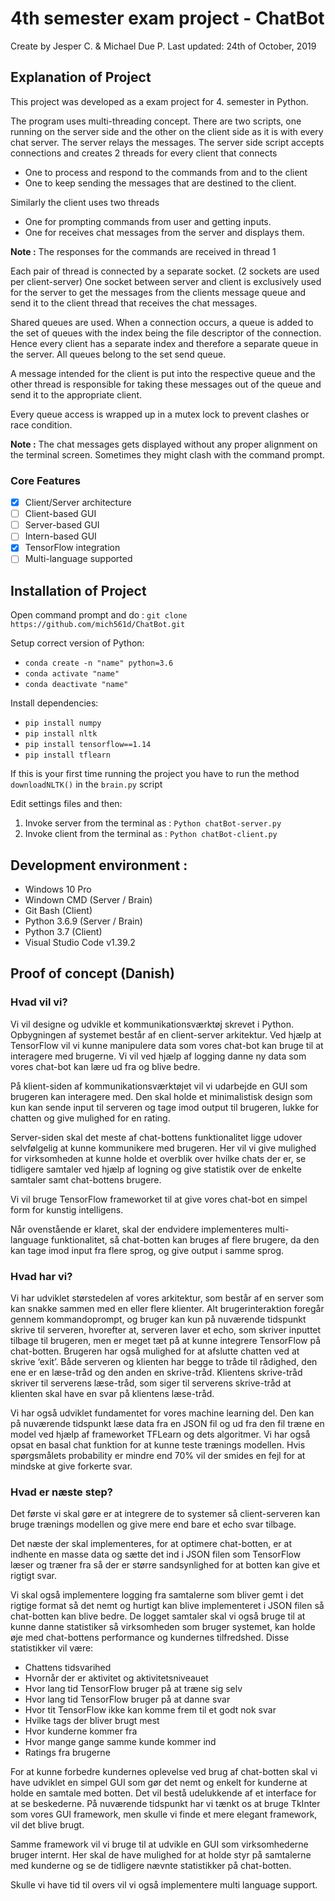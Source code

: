 # 4th semester exam project - ChatBot
Create by Jesper C. & Michael Due P.
Last updated: 24th of October, 2019

## Explanation of Project
This project was developed as a exam project for 4. semester in Python.

The program uses multi-threading concept. There are two scripts, one running on the server side and the other on the client side as it is with every chat server. The server relays the messages. The server side script accepts connections and creates 2 threads for every client that connects 
- One to process and respond to the commands from and to the client
- One to keep sending the messages that are destined to the client.

Similarly the client uses two threads
- One for prompting commands from user and getting inputs. 
- One for receives chat messages from the server and displays them. 

**Note :** The responses for the commands are received in thread 1 

Each pair of thread is connected by a separate socket. (2 sockets are used per client-server) 
One socket between server and client is exclusively used for the server to get the messages from the clients message queue and send it to the client thread that receives the chat messages.

Shared queues are used. When a connection occurs, a queue is added to the set of queues with the index being the file descriptor of the connection. Hence every client has a separate index and therefore a separate queue in the server. All queues belong to the set send queue. 

A message intended for the client is put into the respective queue and the other thread is responsible for taking these messages out of the queue and send it to the appropriate client.

Every queue access is wrapped up in a mutex lock to prevent clashes or race condition.

**Note :** The chat messages gets displayed without any proper alignment on the terminal screen. Sometimes they might clash with the command prompt. 

### Core Features
- [x] Client/Server architecture
- [ ] Client-based GUI
- [ ] Server-based GUI
- [ ] Intern-based GUI
- [x] TensorFlow integration
- [ ] Multi-language supported

## Installation of Project
Open command prompt and do : `git clone https://github.com/mich561d/ChatBot.git`

Setup correct version of Python:
- `conda create -n "name" python=3.6`
- `conda activate "name"`
- `conda deactivate "name"`

Install dependencies:
- `pip install numpy`
- `pip install nltk`
- `pip install tensorflow==1.14`
- `pip install tflearn`

If this is your first time running the project you have to run the method `downloadNLTK()` in the `brain.py` script 

Edit settings files and then:
1. Invoke server from the terminal as : `Python chatBot-server.py`
2. Invoke client from the terminal as : `Python chatBot-client.py`

## Development environment :
- Windows 10 Pro
- Windown CMD (Server / Brain)
- Git Bash (Client)
- Python 3.6.9 (Server / Brain)
- Python 3.7 (Client)
- Visual Studio Code v1.39.2

## Proof of concept (Danish)
### Hvad vil vi?

Vi vil designe og udvikle et kommunikationsværktøj skrevet i Python. Opbygningen af systemet består af en client-server arkitektur. Ved hjælp at TensorFlow vil vi kunne manipulere data som vores chat-bot kan bruge til at interagere med brugerne. Vi vil ved hjælp af logging danne ny data som vores chat-bot kan lære ud fra og blive bedre.

På klient-siden af kommunikationsværktøjet vil vi udarbejde en GUI som brugeren kan interagere med. Den skal holde et minimalistisk design som kun kan sende input til serveren og tage imod output til brugeren, lukke for chatten og give mulighed for en rating.

Server-siden skal det meste af chat-bottens funktionalitet ligge udover selvfølgelig at kunne kommunikere med brugeren. Her vil vi give mulighed for virksomheden at kunne holde et overblik over hvilke chats der er, se tidligere samtaler ved hjælp af logning og give statistik over de enkelte samtaler samt chat-bottens brugere.

Vi vil bruge TensorFlow frameworket til at give vores chat-bot en simpel form for kunstig intelligens.

Når ovenstående er klaret, skal der endvidere implementeres multi-language funktionalitet, så chat-botten kan bruges af flere brugere, da den kan tage imod input fra flere sprog, og give output i samme sprog.

### Hvad har vi?

Vi har udviklet størstedelen af vores arkitektur, som består af en server som kan snakke sammen med en eller flere klienter. Alt brugerinteraktion foregår gennem kommandoprompt, og bruger kan kun på nuværende tidspunkt skrive til serveren, hvorefter at, serveren laver et echo, som skriver inputtet tilbage til brugeren, men er meget tæt på at kunne integrere TensorFlow på chat-botten. Brugeren har også mulighed for at afslutte chatten ved at skrive ‘exit’. Både serveren og klienten har begge to tråde til rådighed, den ene er en læse-tråd og den anden en skrive-tråd. Klientens skrive-tråd skriver til serverens læse-tråd, som siger til serverens skrive-tråd at klienten skal have en svar på klientens læse-tråd.

Vi har også udviklet fundamentet for vores machine learning del. Den kan på nuværende tidspunkt læse data fra en JSON fil og ud fra den fil træne en model ved hjælp af frameworket TFLearn og dets algoritmer. Vi har også opsat en basal chat funktion for at kunne teste trænings modellen. Hvis spørgsmålets probability er mindre end 70% vil der smides en fejl for at mindske at give forkerte svar.

### Hvad er næste step?

Det første vi skal gøre er at integrere de to systemer så client-serveren kan bruge trænings modellen og give mere end bare et echo svar tilbage.

Det næste der skal implementeres, for at optimere chat-botten, er at indhente en masse data og sætte det ind i JSON filen som TensorFlow læser og træner fra så der er større sandsynlighed for at botten kan give et rigtigt svar.

Vi skal også implementere logging fra samtalerne som bliver gemt i det rigtige format så det nemt og hurtigt kan blive implementeret i JSON filen så chat-botten kan blive bedre. De logget samtaler skal vi også bruge til at kunne danne statistiker så virksomheden som bruger systemet, kan holde øje med chat-bottens performance og kundernes tilfredshed. Disse statistikker vil være: 
- Chattens tidsvarihed
- Hvornår der er aktivitet og aktivitetsniveauet 
- Hvor lang tid TensorFlow bruger på at træne sig selv
- Hvor lang tid TensorFlow bruger på at danne svar
- Hvor tit TensorFlow ikke kan komme frem til et godt nok svar
- Hvilke tags der bliver brugt mest
- Hvor kunderne kommer fra
- Hvor mange gange samme kunde kommer ind
- Ratings fra brugerne

For at kunne forbedre kundernes oplevelse ved brug af chat-botten skal vi have udviklet en simpel GUI som gør det nemt og enkelt for kunderne at holde en samtale med botten. Det vil bestå udelukkende af et interface for at se beskederne. På nuværende tidspunkt har vi tænkt os at bruge TkInter som vores GUI framework, men skulle vi finde et mere elegant framework, vil det blive brugt.

Samme framework vil vi bruge til at udvikle en GUI som virksomhederne bruger internt. Her skal de have mulighed for at holde styr på samtalerne med kunderne og se de tidligere nævnte statistikker på chat-botten.

Skulle vi have tid til overs vil vi også implementere multi language support.
